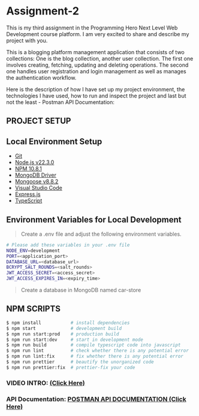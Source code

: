 # Assignment-2

This is my third assignment in the Programming Hero Next Level Web Development course platform. I am very excited to share and describe my project with you.

This is a blogging platform management application that consists of two collections: One is the blog collection, another user collection. The first one involves creating, fetching, updating and deleting operations. The second one handles user registration and login management as well as manages the authentication workflow.

Here is the description of how I have set up my project environment, the technologies I have used, how to run and inspect the project and last but not the least - Postman API Documentation:

## PROJECT SETUP

## Local Environment Setup

- [Git](https://git-scm.com/)
- [Node.js v22.3.0](https://nodejs.org/en/)
- [NPM 10.8.1](https://www.npmjs.com/)
- [MongoDB Driver](https://www.mongodb.com/)
- [Mongoose v8.8.2](https://mongoosejs.com/)
- [Visual Studio Code](https://code.visualstudio.com/)
- [Express.js](https://expressjs.com/)
- [TypeScript](https://www.typescriptlang.org/)

## Environment Variables for Local Development

> Create a .env file and adjust the following environment variables.

```bash
# Please add these variables in your .env file
NODE_ENV=development
PORT=<application_port>
DATABASE_URL=<database_url>
BCRYPT_SALT_ROUNDS=<salt_rounds>
JWT_ACCESS_SECRET=<access_secret>
JWT_ACCESS_EXPIRES_IN=<expiry_time>
```

> Create a database in MongoDB named car-store

## NPM SCRIPTS

```bash
$ npm install           # install dependencies
$ npm start             # development build
$ npm run start:prod    # production build
$ npm run start:dev     # start in development mode
$ npm run build         # compile typescript code into javascript
$ npm run lint          # check whether there is any potential error
$ npm run lint:fix      # fix whether there is any potential error
$ npm run prettier      # beautify the unorganized code
$ npm run prettier:fix  # prettier-fix your code
```

### VIDEO INTRO: [(Click Here)](https://drive.google.com/file/d/1L5T5PhQeanlcMOR9wukxvBLw_Eppnp3U/view?usp=sharing)

### API Documentation: [POSTMAN API DOCUMENTATION (Click Here)](https://www.postman.com/winter-capsule-905954/public-work-space/documentation/npqprg8/blogging-platform)
